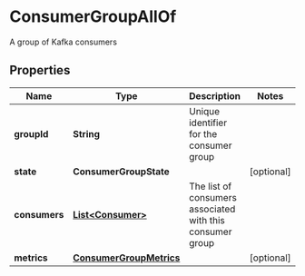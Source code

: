 

# ConsumerGroupAllOf

A group of Kafka consumers

## Properties

Name | Type | Description | Notes
------------ | ------------- | ------------- | -------------
**groupId** | **String** | Unique identifier for the consumer group | 
**state** | **ConsumerGroupState** |  |  [optional]
**consumers** | [**List&lt;Consumer&gt;**](Consumer.md) | The list of consumers associated with this consumer group | 
**metrics** | [**ConsumerGroupMetrics**](ConsumerGroupMetrics.md) |  |  [optional]



